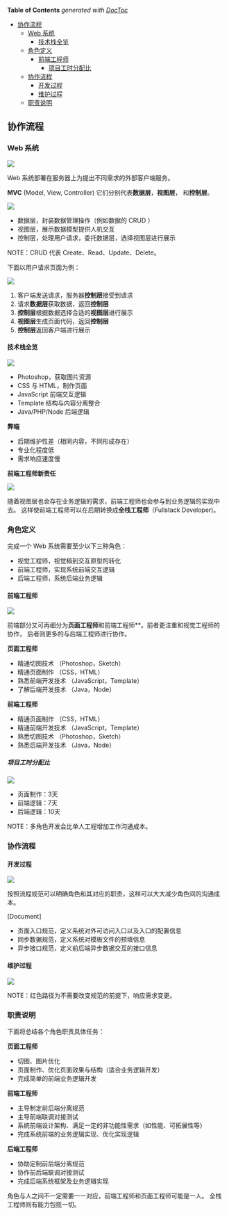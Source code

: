 <!-- START doctoc generated TOC please keep comment here to allow auto update -->
<!-- DON'T EDIT THIS SECTION, INSTEAD RE-RUN doctoc TO UPDATE -->
**Table of Contents**  *generated with [DocToc](https://github.com/thlorenz/doctoc)*

- [协作流程](#%E5%8D%8F%E4%BD%9C%E6%B5%81%E7%A8%8B)
  - [Web 系统](#web-%E7%B3%BB%E7%BB%9F)
    - [技术栈全览](#%E6%8A%80%E6%9C%AF%E6%A0%88%E5%85%A8%E8%A7%88)
  - [角色定义](#%E8%A7%92%E8%89%B2%E5%AE%9A%E4%B9%89)
    - [前端工程师](#%E5%89%8D%E7%AB%AF%E5%B7%A5%E7%A8%8B%E5%B8%88)
      - [项目工时分配比](#%E9%A1%B9%E7%9B%AE%E5%B7%A5%E6%97%B6%E5%88%86%E9%85%8D%E6%AF%94)
  - [协作流程](#%E5%8D%8F%E4%BD%9C%E6%B5%81%E7%A8%8B-1)
    - [开发过程](#%E5%BC%80%E5%8F%91%E8%BF%87%E7%A8%8B)
    - [维护过程](#%E7%BB%B4%E6%8A%A4%E8%BF%87%E7%A8%8B)
  - [职责说明](#%E8%81%8C%E8%B4%A3%E8%AF%B4%E6%98%8E)

<!-- END doctoc generated TOC please keep comment here to allow auto update -->

## 协作流程

### Web 系统

![](../img/W/websevice.png)

Web 系统部署在服务器上为提出不同需求的外部客户端服务。

**MVC** (Model, View, Controller) 它们分别代表**数据层**，**视图层**，
和**控制层**。

![](../img/M/MVC.png)

- 数据层，封装数据管理操作（例如数据的 CRUD ）
- 视图层，展示数据模型提供人机交互
- 控制层，处理用户请求，委托数据层，选择视图层进行展示

NOTE：CRUD 代表 Create、Read、Update、Delete。


下面以用户请求页面为例：

![](../img/M/MVC_Process.png)

1. 客户端发送请求，服务器**控制层**接受到请求
1. 请求**数据层**获取数据，返回**控制层**
1. **控制层**根据数据选择合适的**视图层**进行展示
1. **视图层**生成页面代码，返回**控制层**
1. **控制层**返回客户端进行展示

#### 技术栈全览

![](../img/M/mvc-before.png)

- Photoshop，获取图片资源
- CSS 与 HTML，制作页面
- JavaScript 前端交互逻辑
- Template 结构与内容分离整合
- Java/PHP/Node 后端逻辑

**弊端**

- 后期维护性差（相同内容，不同形成存在）
- 专业化程度低
- 需求响应速度慢

**前端工程师新责任**

![](../img/M/mvc-after.png)

随着视图层也会存在业务逻辑的需求，前端工程师也会参与到业务逻辑的实现中去。
这样使前端工程师可以在后期转换成**全栈工程师**（Fullstack Developer)。

### 角色定义

完成一个 Web 系统需要至少以下三种角色：

- 视觉工程师，视觉稿到交互原型的转化
- 前端工程师，实现系统前端交互逻辑
- 后端工程师，系统后端业务逻辑

#### 前端工程师

![](../img/F/frontend-developer.png)

前端部分又可再细分为**页面工程师**和前端工程师**。前者更注重和视觉工程师的协作，
后者则更多的与后端工程师进行协作。

**页面工程师**

- 精通切图技术 （Photoshop，Sketch）
- 精通页面制作 （CSS，HTML）
- 熟悉前端开发技术 （JavaScript，Template）
- 了解后端开发技术 （Java，Node）

**前端工程师**

- 精通页面制作 （CSS，HTML）
- 精通前端开发技术 （JavaScript，Template）
- 熟悉切图技术 （Photoshop，Sketch）
- 熟悉后端开发技术 （Java，Node）

##### 项目工时分配比

![](../img/T/tasks-assign.png)

- 页面制作：3天
- 前端逻辑：7天
- 后端逻辑：10天

NOTE：多角色开发会比单人工程增加工作沟通成本。

### 协作流程

#### 开发过程

![](../img/C/collaboration-process.png)

按照流程规范可以明确角色和其对应的职责，这样可以大大减少角色间的沟通成本。

[Document]

- 页面入口规范，定义系统对外可访问入口以及入口的配置信息
- 同步数据规范，定义系统对模板文件的预填信息
- 异步接口规范，定义前后端异步数据交互的接口信息

#### 维护过程

![](../img/C/collaboration-mataince.png)

NOTE：红色路径为不需要改变规范的前提下，响应需求变更。

### 职责说明

下面将总结各个角色职责具体任务：

**页面工程师**

- 切图、图片优化
- 页面制作、优化页面效果与结构（适合业务逻辑开发）
- 完成简单的前端业务逻辑开发

**前端工程师**

- 主导制定前后端分离规范
- 主导前端联调对接测试
- 系统前端设计架构、满足一定的非功能性需求（如性能、可拓展性等）
- 完成系统前端的业务逻辑实现、优化实现逻辑

**后端工程师**

- 协助定制前后端分离规范
- 协作前后端联调对接测试
- 完成后端系统框架及业务逻辑实现

角色与人之间不一定需要一一对应，前端工程师和页面工程师可能是一人。
全栈工程师则有能力包揽一切。
